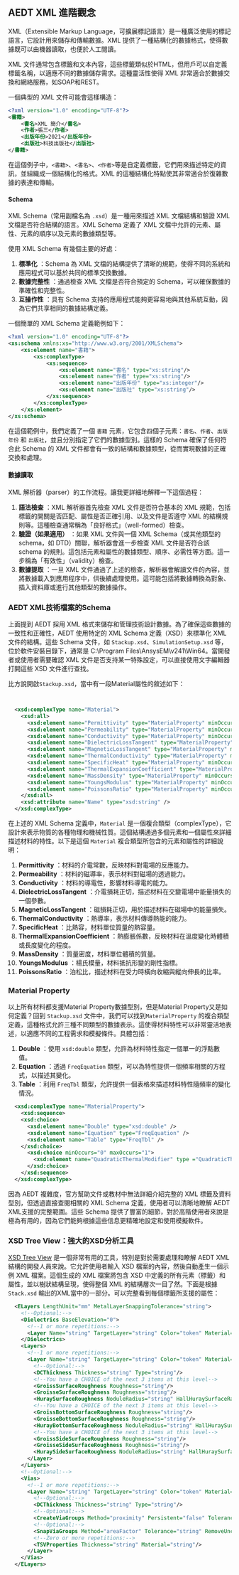 AEDT XML 進階觀念
---
XML（Extensible Markup Language，可擴展標記語言）是一種廣泛使用的標記語言，它設計用來儲存和傳輸數據。XML 提供了一種結構化的數據格式，使得數據既可以由機器讀取，也便於人工閱讀。

XML 文件通常包含標籤和文本內容，這些標籤類似於HTML，但用戶可以自定義標籤名稱，以適應不同的數據儲存需求。這種靈活性使得 XML 非常適合於數據交換和網絡服務，如SOAP和REST。

一個典型的 XML 文件可能會這樣構造：

```xml
<?xml version="1.0" encoding="UTF-8"?>
<書籍>
    <書名>XML 簡介</書名>
    <作者>張三</作者>
    <出版年份>2021</出版年份>
    <出版社>科技出版社</出版社>
</書籍>
```

在這個例子中，`<書籍>`、`<書名>`、`<作者>`等是自定義標籤，它們用來描述特定的資訊，並組織成一個結構化的格式。XML 的這種結構化特點使其非常適合於復雜數據的表達和傳輸。

#### Schema
XML Schema（常用副檔名為 `.xsd`）是一種用來描述 XML 文檔結構和驗證 XML 文檔是否符合結構的語言。XML Schema 定義了 XML 文檔中允許的元素、屬性、元素的順序以及元素的數據類型等。

使用 XML Schema 有幾個主要的好處： 
1. **標準化** ：Schema 為 XML 文檔的結構提供了清晰的規範，使得不同的系統和應用程式可以基於共同的標準交換數據。 
2. **數據完整性** ：通過檢查 XML 文檔是否符合預定的 Schema，可以確保數據的準確性和完整性。 
3. **互操作性** ：具有 Schema 支持的應用程式能夠更容易地與其他系統互動，因為它們共享相同的數據結構定義。

一個簡單的 XML Schema 定義範例如下：

```xml
<?xml version="1.0" encoding="UTF-8"?>
<xs:schema xmlns:xs="http://www.w3.org/2001/XMLSchema">
    <xs:element name="書籍">
        <xs:complexType>
            <xs:sequence>
                <xs:element name="書名" type="xs:string"/>
                <xs:element name="作者" type="xs:string"/>
                <xs:element name="出版年份" type="xs:integer"/>
                <xs:element name="出版社" type="xs:string"/>
            </xs:sequence>
        </xs:complexType>
    </xs:element>
</xs:schema>
```



在這個範例中，我們定義了一個 `書籍` 元素，它包含四個子元素：`書名`、`作者`、`出版年份` 和 `出版社`，並且分別指定了它們的數據型別。這樣的 Schema 確保了任何符合此 Schema 的 XML 文件都會有一致的結構和數據類型，從而實現數據的正確交換和處理。

#### 數據讀取
XML 解析器（parser）的工作流程。讓我更詳細地解釋一下這個過程： 
1. **語法檢查** ：XML 解析器首先檢查 XML 文件是否符合基本的 XML 規範，包括標籤的開關是否匹配、屬性是否正確引用、以及文件是否遵守 XML 的結構規則等。這種檢查通常稱為「良好格式」（well-formed）檢查。 
2. **驗證（如果適用）** ：如果 XML 文件與一個 XML Schema（或其他類型的 schema，如 DTD）關聯，解析器會進一步檢查 XML 文件是否符合該 schema 的規則。這包括元素和屬性的數據類型、順序、必需性等方面。這一步稱為「有效性」（validity）檢查。 
3. **數據提取** ：一旦 XML 文件通過了上述的檢查，解析器會解讀文件的內容，並將數據載入到應用程序中，供後續處理使用。這可能包括將數據轉換為對象、插入資料庫或進行其他類型的數據操作。

### AEDT XML技術檔案的Schema
上面提到 AEDT 採用 XML 格式來儲存和管理技術設計數據。為了確保這些數據的一致性和正確性，AEDT 使用特定的 XML Schema 定義（XSD）來標準化 XML 文件的結構。這些 Schema 文件，如 `Stackup.xsd`、`SimulationSetup.xsd` 等，位於軟件安裝目錄下，通常是 C:\Program Files\AnsysEM\v241\Win64。當開發者或使用者需要確認 XML 文件是否支持某一特殊設定，可以直接使用文字編輯器打開這些 XSD 文件進行查找。

比方說開啟`Stackup.xsd`，當中有一段Material屬性的敘述如下：
```xml


  <xsd:complexType name="Material">
    <xsd:all>
      <xsd:element name="Permittivity" type="MaterialProperty" minOccurs="0" />
      <xsd:element name="Permeability" type="MaterialProperty" minOccurs="0" />
      <xsd:element name="Conductivity" type="MaterialProperty" minOccurs="0" />
      <xsd:element name="DielectricLossTangent" type="MaterialProperty" minOccurs="0" />
      <xsd:element name="MagneticLossTangent" type="MaterialProperty" minOccurs="0" />
      <xsd:element name="ThermalConductivity" type="MaterialProperty" minOccurs="0" />
      <xsd:element name="SpecificHeat" type="MaterialProperty" minOccurs="0" />
      <xsd:element name="ThermalExpansionCoefficient" type="MaterialProperty" minOccurs="0" />
      <xsd:element name="MassDensity" type="MaterialProperty" minOccurs="0" />
      <xsd:element name="YoungsModulus" type="MaterialProperty" minOccurs="0" />
      <xsd:element name="PoissonsRatio" type="MaterialProperty" minOccurs="0" />
    </xsd:all>
    <xsd:attribute name="Name" type="xsd:string" />
  </xsd:complexType>
```

在上述的 XML Schema 定義中，`Material` 是一個複合類型（complexType），它設計來表示物質的各種物理和機械性質。這個結構通過多個元素和一個屬性來詳細描述材料的特性。以下是這個 `Material` 複合類型所包含的元素和屬性的詳細說明：

1. **Permittivity** ：材料的介電常數，反映材料對電場的反應能力。 
2. **Permeability** ：材料的磁導率，表示材料對磁場的透過能力。 
3. **Conductivity** ：材料的導電性，影響材料導電的能力。 
4. **DielectricLossTangent** ：介電損耗正切，描述材料在交變電場中能量損失的一個參數。 
5. **MagneticLossTangent** ：磁損耗正切，用於描述材料在磁場中的能量損失。 
6. **ThermalConductivity** ：熱導率，表示材料傳導熱能的能力。 
7. **SpecificHeat** ：比熱容，材料單位質量的熱容量。 
8. **ThermalExpansionCoefficient** ：熱膨脹係數，反映材料在溫度變化時體積或長度變化的程度。 
9. **MassDensity** ：質量密度，材料單位體積的質量。 
10. **YoungsModulus** ：楊氏模量，材料抵抗形變的剛性指標。 
11. **PoissonsRatio** ：泊松比，描述材料在受力時橫向收縮與縱向伸長的比率。

### Material Property
以上所有材料都支援Material Property數據型別，但是Material Property又是如何定義？回到 `Stackup.xsd` 文件中，我們可以找到`MaterialProperty` 的複合類型定義，這種格式允許三種不同類型的數據表示。這使得材料特性可以非常靈活地表述，以適應不同的工程需求和模擬條件。具體包括： 
1. **Double** ：使用 `xsd:double` 類型，允許為材料特性指定一個單一的浮點數值。 
2. **Equation** ：透過 `FreqEquation` 類型，可以為特性提供一個頻率相關的方程式，以描述其變化。 
3. **Table** ：利用 `FreqTbl` 類型，允許提供一個表格來描述材料特性隨頻率的變化情況。

```xml
  <xsd:complexType name="MaterialProperty">
    <xsd:sequence>
    <xsd:choice>
      <xsd:element name="Double" type="xsd:double" />
      <xsd:element name="Equation" type="FreqEquation" />
      <xsd:element name="Table" type="FreqTbl" />
    </xsd:choice>
      <xsd:choice minOccurs="0" maxOccurs="1">
        <xsd:element name="QuadraticThermalModifier" type ="QuadraticThermalModifier"/>
      </xsd:choice>
    </xsd:sequence>
  </xsd:complexType>
```

因為 AEDT 複雜度，官方幫助文件或教材中無法詳細介紹完整的 XML 標籤及資料型別，但透過直接查閱相關的 XML Schema 定義，使用者可以清晰地瞭解 AEDT XML支援的完整範圍。這些 Schema 提供了豐富的細節，對於高階使用者來說是極為有用的，因為它們能夠根據這些信息更精確地設定和使用模擬軟件。


### XSD Tree View：強大的XSD分析工具
[XSD Tree View](https://myxml.in/xsd-treeview.html) 是一個非常有用的工具，特別是對於需要處理和瞭解 AEDT XML 結構的開發人員來說。它允許使用者輸入 XSD 檔案的內容，然後自動產生一個示例 XML 檔案。這個生成的 XML 檔案將包含 XSD 中定義的所有元素（標籤）和屬性，並以樹狀結構呈現，使得整個 XML 的結構層次一目了然。下面是根據 `Stack.xsd` 輸出的XML當中的一部分。可以完整看到每個標籤所支援的屬性：

```xml
  <ELayers LengthUnit="mm" MetalLayerSnappingTolerance="string">
    <!--Optional:-->
    <Dielectrics BaseElevation="0">
      <!--1 or more repetitions:-->
      <Layer Name="string" TargetLayer="string" Color="token" Material="string" ConvertPolygonToCircle="true" ConvertPolygonToCircleRatio="1.051732E7" ReconstructArcs="true" ArcTolerance="string" UnionPrimitives="false" DefeatureMinTraceWidth="string" Thickness="1.051732E7"/>
    </Dielectrics>
    <Layers>
      <!--1 or more repetitions:-->
      <Layer Name="string" TargetLayer="string" Color="token" Material="string" ConvertPolygonToCircle="true" ConvertPolygonToCircleRatio="1.051732E7" ReconstructArcs="true" ArcTolerance="string" UnionPrimitives="true" DefeatureMinTraceWidth="string" Negative="true" SolveInside="false" EtchFactor="1.051732E7" StartLayer="string" StopLayer="string" IsDrillLayer="false" Thickness="1.051732E7" Type="conductor" Elevation="1.051732E7" GDSDataType="string" GDSIIVia="false">
        <!--Optional:-->
        <DCThickness Thickness="string" Type="string"/>
        <!--You have a CHOICE of the next 3 items at this level-->
        <GroissSurfaceRoughness Roughness="string"/>
        <GroisseSurfaceRoughness Roughness="string"/>
        <HuraySurfaceRoughness NoduleRadius="string" HallHuraySurfaceRatio="1.051732E7"/>
        <!--You have a CHOICE of the next 3 items at this level-->
        <GroissBottomSurfaceRoughness Roughness="string"/>
        <GroisseBottomSurfaceRoughness Roughness="string"/>
        <HurayBottomSurfaceRoughness NoduleRadius="string" HallHuraySurfaceRatio="1.051732E7"/>
        <!--You have a CHOICE of the next 3 items at this level-->
        <GroissSideSurfaceRoughness Roughness="string"/>
        <GroisseSideSurfaceRoughness Roughness="string"/>
        <HuraySideSurfaceRoughness NoduleRadius="string" HallHuraySurfaceRatio="1.051732E7"/>
      </Layer>
    </Layers>
    <!--Optional:-->
    <Vias>
      <!--1 or more repetitions:-->
      <Layer Name="string" TargetLayer="string" Color="token" Material="string" ConvertPolygonToCircle="false" ConvertPolygonToCircleRatio="1.051732E7" ReconstructArcs="false" ArcTolerance="string" UnionPrimitives="false" DefeatureMinTraceWidth="string" GDSDataType="string" StartLayer="string" StopLayer="string" SolveInside="true">
        <!--Optional:-->
        <DCThickness Thickness="string" Type="string"/>
        <!--Optional:-->
        <CreateViaGroups Method="proximity" Persistent="false" Tolerance="string" CheckContainment="true"/>
        <!--Optional:-->
        <SnapViaGroups Method="areaFactor" Tolerance="string" RemoveUnconnected="false"/>
        <!--Zero or more repetitions:-->
        <TSVProperties Thickness="string" Material="string"/>
      </Layer>
    </Vias>
  </ELayers>
```